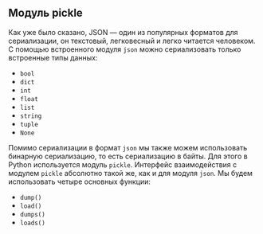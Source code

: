 ## Модуль pickle

Как уже было сказано, JSON — один из популярных форматов для сериализации, он текстовый, легковесный и легко читается человеком. С помощью встроенного модуля `json` можно сериализовать только встроенные типы данных:

- `bool`
- `dict`
- `int`
- `float`
- `list`
- `string`
- `tuple`
- `None`

Помимо сериализации в формат `json` мы также можем использовать бинарную сериализацию, то есть сериализацию в байты. Для этого в Python используется модуль `pickle`. Интерфейс взаимодействия с модулем `pickle` абсолютно такой же, как и для модуля `json`. Мы будем использовать четыре основных функции:

- `dump()`
- `load()`
- `dumps()`
- `loads()`
